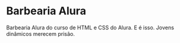 # Barbearia Alura
 Barbearia Alura do curso de HTML e CSS do Alura. E é isso.
 Jovens dinâmicos merecem prisão.
